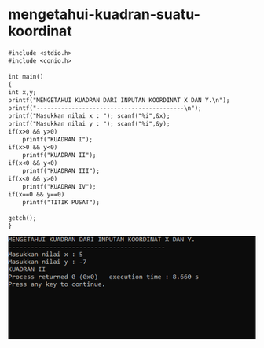 # mengetahui-kuadran-suatu-koordinat

    #include <stdio.h>
    #include <conio.h>

    int main()
    {
    int x,y;
    printf("MENGETAHUI KUADRAN DARI INPUTAN KOORDINAT X DAN Y.\n");
    printf("------------------------------------------\n");
    printf("Masukkan nilai x : "); scanf("%i",&x);
    printf("Masukkan nilai y : "); scanf("%i",&y);
    if(x>0 && y>0)
        printf("KUADRAN I");
    if(x>0 && y<0)
        printf("KUADRAN II");
    if(x<0 && y<0)
        printf("KUADRAN III");
    if(x<0 && y>0)
        printf("KUADRAN IV");
    if(x==0 && y==0)
        printf("TITIK PUSAT");

    getch();
    } 
    
![img](https://raw.githubusercontent.com/VIKTORKEVIN/mengetahui-kuadran-suatu-koordinat/master/mengetahui%20kuadran%20suatu%20koordinat.png)
